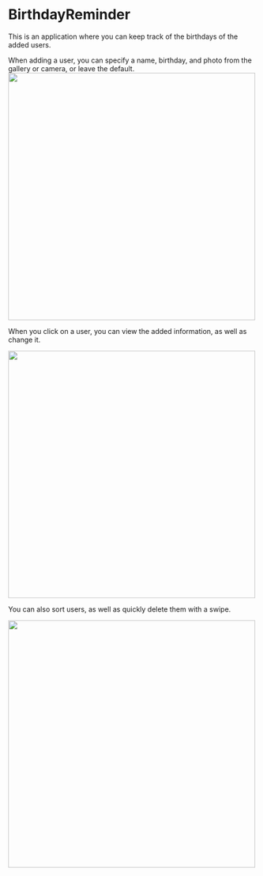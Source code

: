 # BirthdayReminder

This is an application where you can keep track of the birthdays of the added users.

When adding a user, you can specify a name, birthday, and photo from the gallery or camera, or leave the default.
<img class="animated-gif" src="https://user-images.githubusercontent.com/97702399/168380241-feb9b7c5-8cfe-4221-8c4e-0a4a6df2438a.gif" height="500" >

When you click on a user, you can view the added information, as well as change it.

<img class="animated-gif" src="https://user-images.githubusercontent.com/97702399/168380708-45da4fd4-d826-47f7-91ee-4bd7fb18a363.gif" height="500" >

You can also sort users, as well as quickly delete them with a swipe.

<img class="animated-gif" src="https://user-images.githubusercontent.com/97702399/168381080-c50c8fc6-5d76-432f-aa9b-9fb0b60089c6.gif" height="500" >
